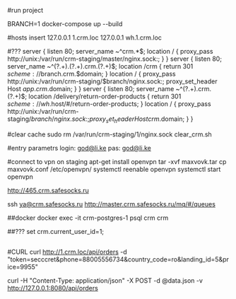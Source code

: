 #run project

BRANCH=1 docker-compose up --build

#hosts insert
127.0.0.1       1.crm.loc
127.0.0.1       wh.1.crm.loc


#???
server {
       listen 80;
       server_name ~^crm.*$;
       location / {
               proxy_pass http://unix:/var/run/crm-staging/master/nginx.sock:;
       }
}
server {
       listen 80;
       server_name ~^(?<app>.+)\.(?<branch>.+)\.crm\.(?<domain>.+)$;
       location /crm {
               return 301 $scheme://$branch.crm.$domain;
       }
       location / {
               proxy_pass http://unix:/var/run/crm-staging/$branch/nginx.sock:;
               proxy_set_header Host $app.crm.$domain;
       }
}
server {
       listen 80;
       server_name ~^(?<branch>.+)\.crm\.(?<domain>.+)$;
       location /delivery/return-order-products {
               return 301 $scheme://wh.$host/#/return-order-products;
       }
       location / {
               proxy_pass http://unix:/var/run/crm-staging/$branch/nginx.sock:;
               proxy_set_header Host crm.$domain;
       }
}

#clear cache
sudo rm /var/run/crm-staging/1/nginx.sock
clear_crm.sh

#entry parametrs
login: god@li.ke
pas: god@li.ke

#connect to vpn on staging
apt-get install openvpn
tar -xvf maxvovk.tar
cp maxvovk.conf /etc/openvpn/
systemctl reenable openvpn
systemctl start openvpn

http://465.crm.safesocks.ru

ssh ya@crm.safesocks.ru
http://master.crm.safesocks.ru/mq/#/queues

##docker
docker exec -it crm-postgres-1 psql crm crm

##???
set crm.current_user_id=1;



##
#CURL
curl http://1.crm.loc/api/orders -d "token=secccret&phone=88005556734&country_code=ro&landing_id=5&price=9955"

curl -H "Content-Type: application/json" -X POST -d @data.json -v  http://127.0.0.1:8080/api/orders


